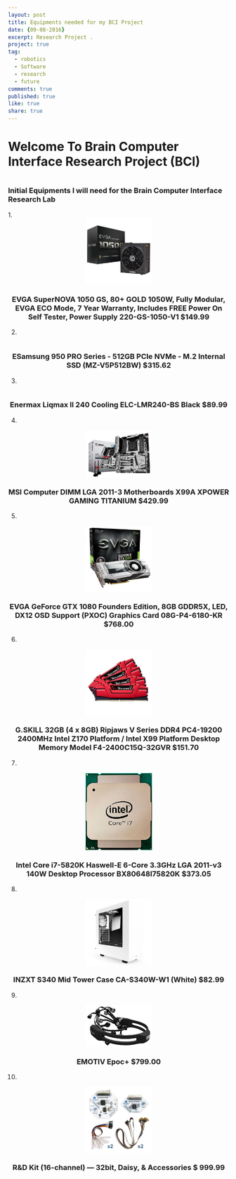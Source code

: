 ```yaml
---
layout: post
title: Equipments needed for my BCI Project
date: {09-08-2016}
excerpt: Research Project .
project: true
tag:
  - robotics
  - Software
  - research
  - future
comments: true
published: true
like: true
share: true
---
```



<h1> Welcome To Brain Computer Interface Research Project (BCI)<h1>







<h3> Initial Equipments I will need for the Brain Computer Interface Research Lab </h3>
1.
<style>
img { width: 30%; margin: 0 auto; display: block; }
</style>

<img src="../img/equipments/1.jpg" alt="">

<h3><center>EVGA SuperNOVA 1050 GS, 80+ GOLD 1050W, Fully Modular, EVGA ECO Mode, 7 Year Warranty, Includes FREE Power On Self Tester, Power Supply 220-GS-1050-V1 $149.99 </center></h3>

2.
<style>
img { width: 30%; margin: 0 auto; display: block; }
</style>

<img src=".../img/equipments/2.jpg" alt="">

<h3><center>ESamsung 950 PRO Series - 512GB PCIe NVMe - M.2 Internal SSD (MZ-V5P512BW) $315.62 </center></h3>

3.
<style>
img { width: 30%; margin: 0 auto; display: block; }
</style>

<img src="..img/equipments/3.jpg" alt="">

<h3><center>Enermax Liqmax II 240 Cooling ELC-LMR240-BS Black $89.99 </center></h3>

4.
<style>
img { width: 30%; margin: 0 auto; display: block; }
</style>

<img src="../img/equipments/4.jpg" alt="">

<h3><center>MSI Computer DIMM LGA 2011-3 Motherboards X99A XPOWER GAMING TITANIUM $429.99 </center></h3>

5.
<style>
img { width: 30%; margin: 0 auto; display: block; }
</style>

<img src="../img/equipments/5.jpg" alt="">

<h3><center>EVGA GeForce GTX 1080 Founders Edition, 8GB GDDR5X, LED, DX12 OSD Support (PXOC) Graphics Card 08G-P4-6180-KR $768.00</center></h3>

6.
<style>
img { width: 30%; margin: 0 auto; display: block; }
</style>

<img src="../img/equipments/6.jpg" alt="">

<h3><center>G.SKILL 32GB (4 x 8GB) Ripjaws V Series DDR4 PC4-19200 2400MHz Intel Z170 Platform / Intel X99 Platform Desktop Memory Model F4-2400C15Q-32GVR  $151.70 </center></h3>

7.
<style>
img { width: 30%; margin: 0 auto; display: block; }
</style>

<img src="../img/equipments/7.jpg" alt="">

<h3><center>Intel Core i7-5820K Haswell-E 6-Core 3.3GHz LGA 2011-v3 140W Desktop Processor BX80648I75820K $373.05 </center></h3>

8.
<style>
img { width: 30%; margin: 0 auto; display: block; }
</style>

<img src="/img/equipments/8.jpg" alt="">

<h3><center>INZXT S340 Mid Tower Case CA-S340W-W1 (White) $82.99  </center></h3>

9.
<style>
img { width: 30%; margin: 0 auto; display: block; }
</style>

<img src="/img/equipments/9.jpg" alt="">

<h3><center>EMOTIV Epoc+  $799.00 </center></h3>

10.
<style>
img { width: 30%; margin: 0 auto; display: block; }
</style>

<img src="/img/equipments/10.jpg" alt="">

<h3><center>R&D Kit (16-channel) — 32bit, Daisy, & Accessories $ 999.99 </center></h3>
